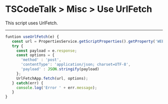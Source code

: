# TSCodeTalk > Misc > Use UrlFetch


This script uses UrlFetch.

---

```javascript
funtion useUrlFetch(e) {
   const url = PropertiesService.getScriptProperties().getProperty('WEBHOOK_URL');
   try {
     const payload = e.response;
     const options = {
       'method' : 'post',
       'contentType': 'application/json; charset=UTF-8',
       'payload' : JSON.stringify(payload)
     };
     UrlFetchApp.fetch(url, options); 
   } catch(err) {
     console.log('Error ' + err.message);
   }
}
```
